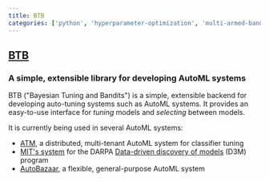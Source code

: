 ```yaml
---
title: BTB
categories: ['python', 'hyperparameter-optimization', 'multi-armed-bandit']
---
```

## [BTB](https://github.com/MLBazaar/BTB)

### A simple, extensible library for developing AutoML systems


BTB ("Bayesian Tuning and Bandits") is a simple, extensible backend for developing auto-tuning
systems such as AutoML systems. It provides an easy-to-use interface for *tuning* models and
*selecting* between models.

It is currently being used in several AutoML systems:

- [ATM](https://github.com/HDI-Project/ATM), a distributed, multi-tenant AutoML system for
classifier tuning
- [MIT's system](https://github.com/HDI-Project/mit-d3m-ta2/) for the DARPA
[Data-driven discovery of models](https://www.darpa.mil/program/data-driven-discovery-of-models) (D3M) program
- [AutoBazaar](https://github.com/MLBazaar/AutoBazaar), a flexible, general-purpose
AutoML system
